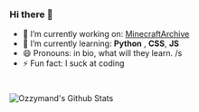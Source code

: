 ### Hi there 👋

- 🔭 I’m currently working on: [MinecraftArchive][MCArchive]
- 🌱 I’m currently learning: **Python** , **CSS**, **JS**
- 😄 Pronouns: in bio, what will they learn. /s
- ⚡ Fun fact: I suck at coding

#
  <img align="left" alt="Ozzymand's Github Stats" src="https://github-readme-stats.ozzymand.vercel.app/api?username=Ozzymand&show_icons=true&hide_border=true&theme=bear" /> 

<!-- the links and such -->

[MCArchive]: https://github.com/Ozzymand/MinecraftArchive
[PlanetMC]: https://www.planetminecraft.com/member/ozzymand/
[Steam]: https://steamcommunity.com/id/Ozzymand/
